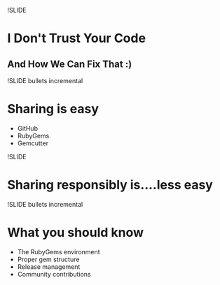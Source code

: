 !SLIDE
# I Don't Trust Your Code #
## And How We Can Fix That :) ##

!SLIDE bullets incremental
# Sharing is easy #

* GitHub
* RubyGems
* Gemcutter

!SLIDE
# Sharing responsibly is....less easy #

!SLIDE bullets incremental
# What you should know #

* The RubyGems environment
* Proper gem structure
* Release management
* Community contributions
